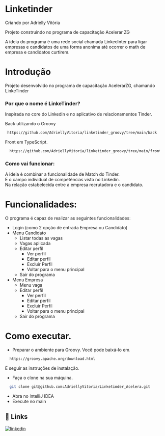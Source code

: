# Linketinder
Criando por Adrielly Vitória

Projeto construindo no programa de capacitação Acelerar ZG

A ideia do programa é uma rede social chamada Linkedinter 
para ligar empresas e candidatos de uma forma 
anonima até ocorrer o math de empresa e candidatos curtirem.

# Introdução
Projeto desenvolvido no programa de capacitação AcelerarZG, chamando LinkeTinder <br />

### Por que o nome é LinkeTinder?
Inspirada no core do Linkedin e no aplicativo de relacionamentos Tinder.

Back utilizando o Groovy
```bash
 https://github.com/AdriellyVitoria/linketinder_groovy/tree/main/back
```
Front em TypeScript.
```bash
  https://github.com/AdriellyVitoria/linketinder_groovy/tree/main/front
```

### Como vai funcionar:
A ideia é combinar a funcionalidade de Match do Tinder.<br />
E o campo individual de competências visto no Linkedin. <br />
Na relação estabelecida entre a empresa recrutadora e o candidato.

# Funcionalidades:
O programa é capaz de realizar as seguintes funcionalidades:
* Login (como 2 opção de entrada Empresa ou Candidato)
* Menu Candidato 
  - Listar todas as vagas
  - Vagas aplicada
  - Editar perfil
      - Ver perfil
      - Editar perfil
      - Excluir Perfil
      - Voltar para o menu principal
  - Sair do programa
* Menu Empresa
  - Menu vaga
  - Editar perfil
      - Ver perfil
      - Editar perfil
      - Excluir Perfil
      - Voltar para o menu principal 
  - Sair do programa
  
# Como executar.
* Preparar o ambiente para Groovy.
  Você pode baixá-lo em.
```bash
  https://groovy.apache.org/download.html
```
E seguir as instruções de instalação.

* Faça o clone na sua máquina.
```bash
  git clone git@github.com:AdriellyVitoria/Linketinder_Acelera.git
```
* Abra no IntelliJ IDEA
* Execute no main

## 🔗 Links

[![linkedin](https://img.shields.io/badge/linkedin-0A66C2?style=for-the-badge&logo=linkedin&logoColor=white)](https://www.linkedin.com/in/adriellymendes-dev/)